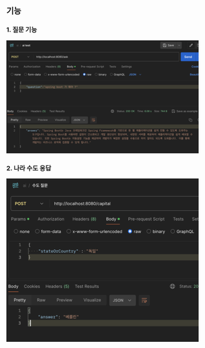 ## 기능

### 1. 질문 기능
<img src="./images/ask.png">

<br>

### 2. 나라 수도 응답
<img src="./images/capital.png">